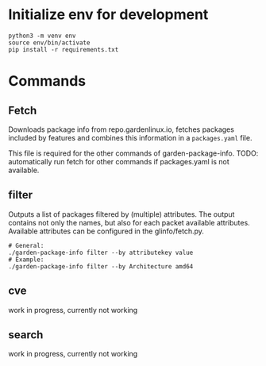 


# Initialize env for development

```
python3 -m venv env
source env/bin/activate
pip install -r requirements.txt
```

# Commands


## Fetch
Downloads package info from repo.gardenlinux.io, fetches packages included by features
and combines this information in a `packages.yaml` file.

This file is required for the other commands of garden-package-info.
TODO: automatically run fetch for other commands if packages.yaml is not available.


## filter
Outputs a list of packages filtered by (multiple) attributes. The output contains not only 
the names, but also for each packet available attributes. Available attributes can be 
configured in the glinfo/fetch.py.


```
# General:
./garden-package-info filter --by attributekey value
# Example:
./garden-package-info filter --by Architecture amd64
```


## cve

work in progress, currently not working

## search

work in progress, currently not working
